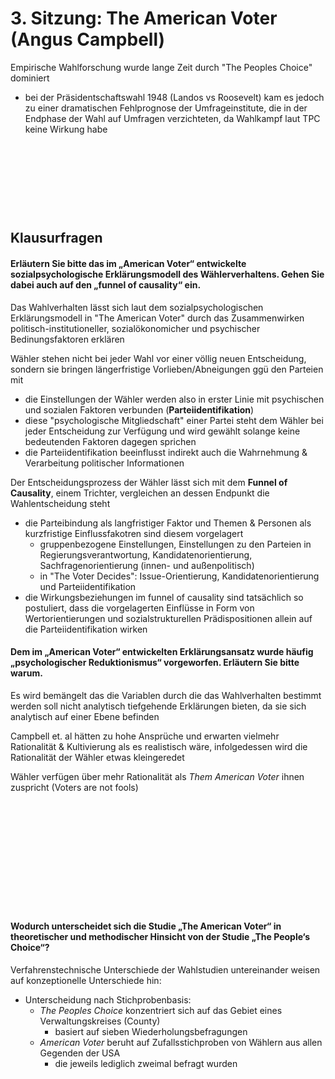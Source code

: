 # 3. Sitzung: The American Voter (Angus Campbell)
Empirische Wahlforschung wurde lange Zeit durch "The Peoples Choice" dominiert
- bei der Präsidentschaftswahl 1948 (Landos vs Roosevelt) kam es jedoch zu einer dramatischen Fehlprognose der Umfrageinstitute, die in der Endphase der Wahl auf Umfragen verzichteten, da Wahlkampf laut TPC keine Wirkung habe

&nbsp;

&nbsp;

&nbsp;

&nbsp;

## Klausurfragen 

#### Erläutern Sie bitte das im „American Voter“ entwickelte sozialpsychologische Erklärungsmodell des Wählerverhaltens. Gehen Sie dabei auch auf den „funnel of causality“ ein.
Das Wahlverhalten lässt sich laut dem sozialpsychologischen Erklärungsmodell in "The American Voter" durch das Zusammenwirken politisch-institutioneller, sozialökonomicher und psychischer Bedinungsfaktoren erklären

Wähler stehen nicht bei jeder Wahl vor einer völlig neuen Entscheidung, sondern sie bringen längerfristige Vorlieben/Abneigungen ggü den Parteien mit
- die Einstellungen der Wähler werden also in erster Linie mit psychischen und sozialen Faktoren verbunden (**Parteiidentifikation**)
- diese "psychologische Mitgliedschaft" einer Partei steht dem Wähler bei jeder Entscheidung zur Verfügung und wird gewählt solange keine bedeutenden Faktoren dagegen sprichen
- die Parteiidentifikation beeinflusst indirekt auch die Wahrnehmung & Verarbeitung politischer Informationen

Der Entscheidungsprozess der Wähler lässt sich mit dem **Funnel of Causality**, einem Trichter, vergleichen an dessen Endpunkt die Wahlentscheidung steht
  - die Parteibindung als langfristiger Faktor und Themen & Personen als kurzfristige Einflussfakotren sind diesem vorgelagert
    - gruppenbezogene Einstellungen, Einstellungen zu den Parteien in Regierungsverantwortung, Kandidatenorientierung, Sachfragenorientierung (innen- und außenpolitisch)
    - in "The Voter Decides": Issue-Orientierung, Kandidatenorientierung und Parteiidentifikation
  - die Wirkungsbeziehungen im funnel of causality sind tatsächlich so postuliert, dass die vorgelagerten Einflüsse in Form von Wertorientierungen und sozialstrukturellen Prädispositionen allein auf die Parteiidentifikation wirken

#### Dem im „American Voter“ entwickelten Erklärungsansatz wurde häufig „psychologischer Reduktionismus“ vorgeworfen. Erläutern Sie bitte warum.
Es wird bemängelt das die Variablen durch die das Wahlverhalten bestimmt werden soll nicht analytisch tiefgehende Erklärungen bieten, da sie sich analytisch auf einer Ebene befinden

Campbell et. al hätten zu hohe Ansprüche und erwarten vielmehr Rationalität & Kultivierung als es realistisch wäre, infolgedessen wird die Rationalität der Wähler etwas kleingeredet

Wähler verfügen über mehr Rationalität als *Them American Voter* ihnen zuspricht (Voters are not fools)

&nbsp;

&nbsp;

&nbsp;

&nbsp;

&nbsp;

&nbsp;


#### Wodurch unterscheidet sich die Studie „The American Voter“ in theoretischer und methodischer Hinsicht von der Studie „The People‘s Choice“?
Verfahrenstechnische Unterschiede der Wahlstudien untereinander weisen auf konzeptionelle Unterschiede hin:
- Unterscheidung nach Stichprobenbasis:
  - *The Peoples Choice* konzentriert sich auf das Gebiet eines Verwaltungskreises (County)
    - basiert auf sieben Wiederholungsbefragungen
  - *American Voter* beruht auf Zufallsstichproben von Wählern aus allen Gegenden der USA
    - die jeweils lediglich zweimal befragt wurden
